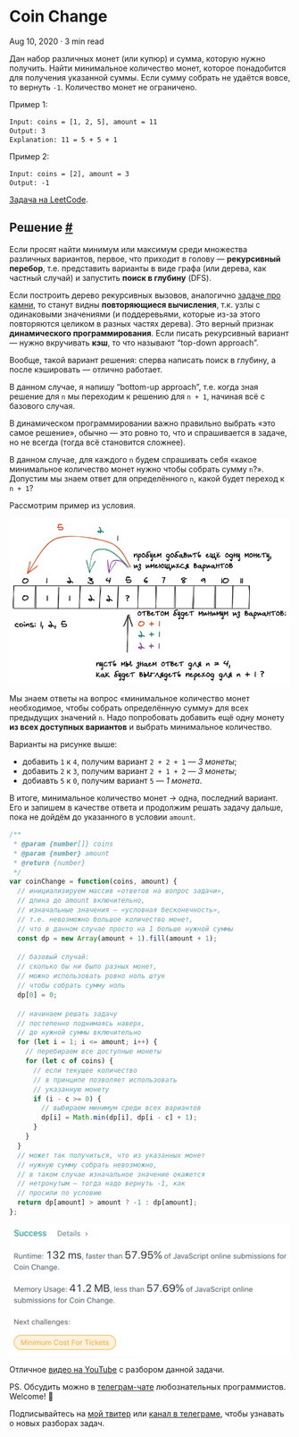 Coin Change
===========

Aug 10, 2020 · 3 min read

Дан набор различных монет (или купюр) и сумма, которую нужно получить. Найти минимальное количество монет, которое понадобится для получения указанной суммы. Если сумму собрать не удаётся вовсе, то вернуть `-1`. Количество монет не ограничено.

Пример 1:

    Input: coins = [1, 2, 5], amount = 11
    Output: 3
    Explanation: 11 = 5 + 5 + 1
    

Пример 2:

    Input: coins = [2], amount = 3
    Output: -1
    

[Задача на LeetCode](https://leetcode.com/problems/coin-change/).

Решение [#](#решение)
---------------------

Если просят найти минимум или максимум среди множества различных вариантов, первое, что приходит в голову — **рекурсивный перебор**, т.е. представить варианты в виде графа (или дерева, как частный случай) и запустить **поиск в глубину** (DFS).

Если построить дерево рекурсивных вызовов, аналогично [задаче про камни](/posts/stone-game.md), то станут видны **повторяющиеся вычисления**, т.к. узлы с одинаковыми значениями (и поддеревьями, которые из-за этого повторяются целиком в разных частях дерева). Это верный признак **динамического программирования**. Если писать рекурсивный вариант — нужно вкручивать **кэш**, то что называют “top-down approach”.

Вообще, такой вариант решения: сперва написать поиск в глубину, а после кэшировать — отлично работает.

В данном случае, я напишу “bottom-up approach”, т.е. когда зная решение для `n` мы переходим к решению для `n + 1`, начиная всё с базового случая.

В динамическом программировании важно правильно выбрать «это самое решение», обычно — это ровно то, что и спрашивается в задаче, но не всегда (тогда всё становится сложнее).

В данном случае, для каждого `n` будем спрашивать себя «какое минимальное количество монет нужно чтобы собрать сумму `n`?». Допустим мы знаем ответ для определённого `n`, какой будет переход к `n + 1`?

Рассмотрим пример из условия.

![](/images/coin-change--example.jpg)

Мы знаем ответы на вопрос «минимальное количество монет необходимое, чтобы собрать определённую сумму» для всех предыдущих значений `n`. Надо попробовать добавить ещё одну монету **из всех доступных вариантов** и выбрать минимальное количество.

Варианты на рисунке выше:

*   добавить `1` к `4`, получим вариант `2 + 2 + 1` — _3 монеты_;
*   добавить `2` к `3`, получим вариант `2 + 1 + 2` — _3 монеты_;
*   добиавть `5` к `0`, получим вариант `5` — _1 монета_.

В итоге, минимальное количество монет → одна, последний вариант. Его и запишем в качестве ответа и продолжим решать задачу дальше, пока не дойдём до указанного в условии `amount`.

```js
/**
 * @param {number[]} coins
 * @param {number} amount
 * @return {number}
 */
var coinChange = function(coins, amount) {
  // инициализируем массив «ответов на вопрос задачи»,
  // длина до amount включительно,
  // изначальные значения — «условная бесконечность»,
  // т.е. невозможно большое количество монет,
  // что в данном случае просто на 1 больше нужной суммы
  const dp = new Array(amount + 1).fill(amount + 1);

  // базовый случай:
  // сколько бы ни было разных монет,
  // можно использовать ровно ноль штук
  // чтобы собрать сумму ноль
  dp[0] = 0;

  // начинаем решать задачу
  // постепенно поднимаясь наверх,
  // до нужной суммы включительно
  for (let i = 1; i <= amount; i++) {
    // перебираем все доступные монеты
    for (let c of coins) {
      // если текущее количество
      // в принципе позволяет использовать
      // указанную монету
      if (i - c >= 0) {
        // выбираем минимум среди всех вариантов
        dp[i] = Math.min(dp[i], dp[i - c] + 1);
      }
    }
  }
  // может так получиться, что из указанных монет
  // нужную сумму собрать невозможно,
  // в таком случае изначальное значение окажется
  // нетронутым — тогда надо вернуть -1, как
  // просили по условию
  return dp[amount] > amount ? -1 : dp[amount];
};
```
    

![](/images/coin-change--result.jpg)

Отличное [видео на YouTube](https://www.youtube.com/watch?v=jgiZlGzXMBw) с разбором данной задачи.

PS. Обсудить можно в [телеграм-чате](https://t.me/ctci_chat_ru) любознательных программистов. Welcome! 🤗

Подписывайтесь на [мой твитер](https://twitter.com/vitkarpov) или [канал в телеграме](https://t.me/coding_interviews), чтобы узнавать о новых разборах задач.